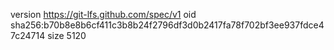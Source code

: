 version https://git-lfs.github.com/spec/v1
oid sha256:b70b8e8b6cf411c3b8b24f2796df3d0b2417fa78f702bf3ee937fdce47c24714
size 5120
